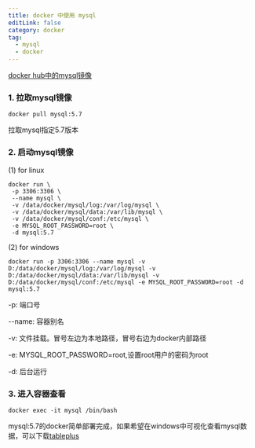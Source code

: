 ```yaml
---
title: docker 中使用 mysql
editLink: false
category: docker
tag:
  - mysql
  - docker
---
```

[docker hub中的mysql镜像](https://hub.docker.com/_/mysql)

### 1. 拉取mysql镜像

``` shell
docker pull mysql:5.7
```
拉取mysql指定5.7版本

### 2. 启动mysql镜像

(1) for linux

``` shell
docker run \
 -p 3306:3306 \
 --name mysql \
 -v /data/docker/mysql/log:/var/log/mysql \ 
 -v /data/docker/mysql/data:/var/lib/mysql \ 
 -v /data/docker/mysql/conf:/etc/mysql \ 
 -e MYSQL_ROOT_PASSWORD=root \ 
 -d mysql:5.7
```

(2) for windows

``` shell
docker run -p 3306:3306 --name mysql -v D:/data/docker/mysql/log:/var/log/mysql -v D:/data/docker/mysql/data:/var/lib/mysql -v D:/data/docker/mysql/conf:/etc/mysql -e MYSQL_ROOT_PASSWORD=root -d mysql:5.7
```

-p: 端口号

--name: 容器别名

-v: 文件挂载。冒号左边为本地路径，冒号右边为docker内部路径

-e: MYSQL_ROOT_PASSWORD=root,设置root用户的密码为root

-d: 后台运行

### 3. 进入容器查看

``` shell
docker exec -it mysql /bin/bash
```

mysql:5.7的docker简单部署完成，如果希望在windows中可视化查看mysql数据，可以下载[tableplus](https://tableplus.com/)

